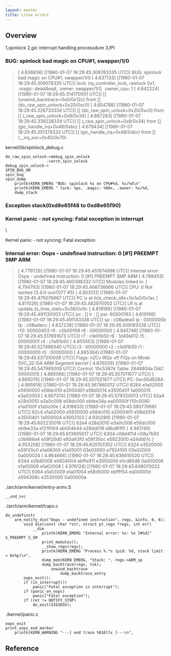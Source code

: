 ```yaml
---
layout: master
title: Linux errors
---
```


## Overview

1,spinlock
2,gic interrupt handling processdure
3,IPI

### BUG: spinlock bad magic on CPU#1, swapper/1/0

> [    4.636836] [(1980-01-07 18:29:45.308783335 UTC)] BUG: spinlock bad magic on CPU#1, swapper/1/0
> [    4.637133] [(1980-01-07 18:29:45.309078335 UTC)]  lock: irq_controller_lock, rawlock 0x1, .magic: dead4ead, .owner: swapper/1/0, .owner_cpu: 1
> [    4.642224] [(1980-01-07 18:29:45.314170001 UTC)] [<c001523c>] (unwind_backtrace+0x0/0x12c) from [<c027fda0>] (do_raw_spin_unlock+0x20/0xc0)
> [    4.654788] [(1980-01-07 18:29:45.326733334 UTC)] [<c027fda0>] (do_raw_spin_unlock+0x20/0xc0) from [<c05e9478>] (_raw_spin_unlock+0x8/0x34)
> [    4.667283] [(1980-01-07 18:29:45.339228334 UTC)] [<c05e9478>] (_raw_spin_unlock+0x8/0x34) from [<c00084bc>] (gic_handle_irq+0x48/0xbc)
> [    4.679434] [(1980-01-07 18:29:45.351378333 UTC)] [<c00084bc>] (gic_handle_irq+0x48/0xbc) from [<c05e9a80>] (__irq_svc+0x40/0x70)


kernel/lib/spinlock_debug.c


	do_raw_spin_unlock->debug_spin_unlock
					  ->arch_spin_unlock
	debug_spin_unlock->
	SPIN_BUG_ON
	spin_bug
	spin_dump
		printk(KERN_EMERG "BUG: spinlock %s on CPU#%d, %s/%d\n"
		printk(KERN_EMERG " lock: %ps, .magic: %08x, .owner: %s/%d,
		dump_stack


### Exception stack(0xd8e65f48 to 0xd8e65f90)


### Kernel panic - not syncing: Fatal exception in interrupt
\

Kernel panic - not syncing: Fatal exception



###  Internal error: Oops - undefined instruction: 0 [#1] PREEMPT SMP ARM

> [    4.779729] [(1980-01-07 18:29:45.451674998 UTC)] Internal error: Oops - undefined instruction: 0 [#1] PREEMPT SMP ARM
> [    4.788453] [(1980-01-07 18:29:45.460398332 UTC)] Modules linked in:
> [    4.794793] [(1980-01-07 18:29:45.466736666 UTC)] CPU: 0    Not tainted  (3.4.0-svn7077 #5)
> [    4.803131] [(1980-01-07 18:29:45.475076667 UTC)] PC is at tick_check_idle+0x1a0/0x1ac
> [    4.811026] [(1980-01-07 18:29:45.482970002 UTC)] LR is at update_ts_time_stats+0x38/0x9c
> [    4.819186] [(1980-01-07 18:29:45.491130003 UTC)] pc : [<c00d6304>]    lr : [<c00d6100>]    psr: 60000193
> [    4.819199] [(1980-01-07 18:29:45.491143336 UTC)] sp : c08adea0  ip : 0000000b  fp : c08adecc
> [    4.837238] [(1980-01-07 18:29:45.509183338 UTC)] r10: 00000403  r9 : c0b00108  r8 : 00000000
> [    4.845746] [(1980-01-07 18:29:45.517691673 UTC)] r7 : c1e91b50  r6 : 1d49a012  r5 : 00000001  r4 : c1e91b50
> [    4.855553] [(1980-01-07 18:29:45.527498340 UTC)] r3 : 00000000  r2 : c1e91b50  r1 : 00000000  r0 : 00000000
> [    4.865364] [(1980-01-07 18:29:45.537310008 UTC)] Flags: nZCv  IRQs off  FIQs on  Mode SVC_32  ISA ARM  Segment kernel
> [    4.876039] [(1980-01-07 18:29:45.547985009 UTC)] Control: 10c5387d  Table: 2848804a  DAC: 00000015
> [    4.885066] [(1980-01-07 18:29:45.557011677 UTC)] 
> [    4.885076] [(1980-01-07 18:29:45.557021677 UTC)] PC: 0xc00d6284:
> [    4.895916] [(1980-01-07 18:29:45.567860012 UTC)] 6284  e1a02000 e5930000 e58dc010 e2000401 e58d2014 e3500401 1a000015 e3a02003
> [    4.907374] [(1980-01-07 18:29:45.579320013 UTC)] 62a4  e28d3010 e3a0c008 e58dc000 ebfee34a ea00000f f10c0080 e1a0100f e1a0c00e
> [    4.918833] [(1980-01-07 18:29:45.590776681 UTC)] 62c4  e1a02000 e5930000 e58dc010 e2000401 e58d2014 e3500401 1a000004 e3002103
> [    4.930289] [(1980-01-07 18:29:45.602235016 UTC)] 62e4  e28d3010 e3a0c008 e58dc000 ebfee33a e121f004 eb004b44 e28dd018 e8bd81f0
> [    4.941749] [(1980-01-07 18:29:45.613695017 UTC)] 6304  c08d4114 c08a7b50 c0b669a4 e59f20d0 e92d43f0 e59f30cc e5922000 e24dd01c
> [    4.953208] [(1980-01-07 18:29:45.625153352 UTC)] 6324  e3520000 e59f20c0 e1a06000 e1a05001 03e03000 e7924100 03e02000 0a000024
> [    4.964666] [(1980-01-07 18:29:45.636610020 UTC)] 6344  e28d0008 e0834004 ebffe911 e3550000 e1cd80d8 0a000006 e1a00006 e1a02008
> [    4.976124] [(1980-01-07 18:29:45.648070022 UTC)] 6364  e1a03009 e1a01004 e58d5000 ebffff54 ea00000d e594306c e3530000 0a00000a

./arch/arm/kernel/entry-armv.S

	__und_svc

./arch/arm/kernel/traps.c

	do_undefinstr
		arm_notify_die("Oops - undefined instruction", regs, &info, 0, 6);
			void die(const char *str, struct pt_regs *regs, int err)
				__die
					printk(KERN_EMERG "Internal error: %s: %x [#%d]" S_PREEMPT S_SM
					print_modules();
					__show_regs(regs);
					printk(KERN_EMERG "Process %.*s (pid: %d, stack limit = 0x%p)\n",
					dump_mem(KERN_EMERG, "Stack: ", regs->ARM_sp
					dump_backtrace(regs, tsk);
						unwind_backtrace
							dump_backtrace_entry
			oops_exit();
	        if (in_interrupt())
                panic("Fatal exception in interrupt");
        	if (panic_on_oops)
                panic("Fatal exception");
        	if (ret != NOTIFY_STOP)
                do_exit(SIGSEGV);



./kernel/panic.c

	oops_exit
	print_oops_end_marker
		printk(KERN_WARNING "---[ end trace %016llx ]---\n",

## Reference

